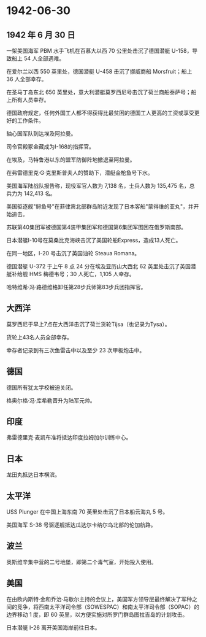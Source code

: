 # 1942-06-30

## 1942 年 6 月 30 日

一架美国海军 PBM 水手飞机在百慕大以西 70 公里处击沉了德国潜艇
U-158，导致船上 54 人全部遇难。

在爱尔兰以西 550 英里处，德国潜艇 U-458 击沉了挪威商船 Morsfruit；船上
36 人全部幸存。

在圣马丁岛东北 650
英里处，意大利潜艇莫罗西尼号击沉了荷兰商船泰萨号；船上所有人员幸存。

德国政府规定，任何外国工人都不得获得比最贫困的德国工人更高的工资或享受更好的工作条件。

轴心国军队到达埃及阿拉曼。

司令官殿冢金藏成为I-168的指挥官。

在埃及，马特鲁港以东的盟军防御阵地撤退至阿拉曼。

在弗雷德里克·G·克里斯普夫人的赞助下，潜艇金枪鱼号下水。

美国海军陆战队报告称，现役军官人数为 7,138 名，士兵人数为 135,475
名，总兵力为 142,413 名。

美国驱逐舰"鲟鱼号"在菲律宾北部群岛附近发现了日本客船"蒙得维的亚丸"，并开始追击。

苏联第40集团军被德国第4装甲集团军和德国第6集团军围困在俄罗斯南部。

日本潜艇I-10号在莫桑比克海峡击沉了美国轮船Express，造成13人死亡。

在同一地区，I-20 号击沉了英国油轮 Steaua Romana。

德国潜艇 U-372 于上午 8 点 24 分在埃及亚历山大西北 62
英里处击沉了英国潜艇补给舰 HMS 梅德韦号；30 人死亡，1,105 人幸存。

哈特维希·冯·路德维格卸任第28步兵师第83步兵团指挥官。

## 大西洋

莫罗西尼于早上7点在大西洋击沉了荷兰货轮Tijsa（也记录为Tysa）。

货轮上43名人员全部幸存。

幸存者记录到有三次鱼雷击中以及至少 23 次甲板炮击中。

## 德国

德国所有犹太学校被迫关闭。

格奥尔格·冯·库希勒晋升为陆军元帅。

## 印度

弗雷德里克·麦凯布准将抵达印度拉姆加尔训练中心。

## 日本

龙田丸抵达日本横滨。

## 太平洋

USS Plunger 在中国上海东南 70 英里处击沉了日本船云海丸 5 号。

美国海军 S-38 号驱逐舰抵达瓜达尔卡纳尔岛北部的伦加航路。

## 波兰

奥斯维辛集中营的二号地堡，即第二个毒气室，开始投入使用。

## 美国

在由欧内斯特·金和乔治·马歇尔主持的会议上，美国军方领导层最终解决了军种之间的竞争，将西南太平洋司令部（SOWESPAC）和南太平洋司令部（SOPAC）的边界移动
1 度，即 60 英里，以方便实施对所罗门群岛图拉吉岛的计划攻击。

日本潜艇 I-26 离开美国海岸前往日本。



